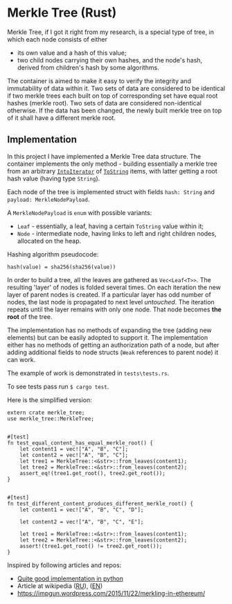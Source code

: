 # Merkle Tree (Rust)

Merkle Tree, if I got it right from my research, is a special type of tree,
in which each node consists of either
- its own value and a hash of this value;
- two child nodes carrying their own hashes, and the node's hash, derived from children's hash by some algorithms.

The container is aimed to make it easy to verify the integrity and immutability of data within it.
Two sets of data are considered to be identical if two merkle trees each built on top of corresponding set have equal root hashes (merkle root).
Two sets of data are considered non-identical otherwise.
If the data has been changed, the newly built merkle tree on top of it shall have a different merkle root.


## Implementation
In this project I have implemented a Merkle Tree data structure.
The container implements the only method - 
building essentially a merkle tree from an arbitrary [`IntoIterator`](https://doc.rust-lang.org/1.21.0/std/iter/trait.IntoIterator.html) 
of [`ToString`](https://doc.rust-lang.org/1.21.0/std/string/trait.ToString.html) items,
with latter getting a root hash value (having type `String`).

Each node of the tree is implemented struct with fields `hash: String` and `payload: MerkleNodePayload`.

A `MerkleNodePayload` is `enum` with possible variants:
- `Leaf` - essentially, a leaf, having a certain `ToString` value within it;
- `Node` - intermediate node, having links to left and right children nodes, allocated on the heap.

Hashing algorithm pseudocode:
```
hash(value) = sha256(sha256(value))
```

In order to build a tree, all the leaves are gathered as `Vec<Leaf<T>>`.
The resulting 'layer' of nodes is folded several times.
On each iteration the new layer of parent nodes is created.
If a particular layer has odd number of nodes, the last node is propagated to next level *untouched*.
The iteration repeats until the layer remains with only one node. That node becomes **the root** of the tree. 

The implementation has no methods of expanding the tree (adding new elements) but can be easily adopted to support it.
The implementation either has no methods of getting an authorization path of a node, but after adding additional fields to node structs (`Weak` references to parent node) it can work.

The example of work is demonstrated in `tests\tests.rs`.

To see tests pass run `$ cargo test`.

Here is the simplified version:

```
extern crate merkle_tree;
use merkle_tree::MerkleTree;


#[test]
fn test_equal_content_has_equal_merkle_root() {
    let content1 = vec!["A", "B", "C"];
    let content2 = vec!["A", "B", "C"];
    let tree1 = MerkleTree::<&str>::from_leaves(content1);
    let tree2 = MerkleTree::<&str>::from_leaves(content2);
    assert_eq!(tree1.get_root(), tree2.get_root());
}


#[test]
fn test_different_content_produces_different_merkle_root() {
    let content1 = vec!["A", "B", "C", "D"];

    let content2 = vec!["A", "B", "C", "E"];

    let tree1 = MerkleTree::<&str>::from_leaves(content1);
    let tree2 = MerkleTree::<&str>::from_leaves(content2);
    assert!(tree1.get_root() != tree2.get_root());
}
```

Inspired by following articles and repos:
- [Quite good implementation in python](https://github.com/jvsteiner/merkletree)
- Article at wikipedia ([RU](https://ru.wikipedia.org/wiki/%D0%94%D0%B5%D1%80%D0%B5%D0%B2%D0%BE_%D1%85%D0%B5%D1%88%D0%B5%D0%B9)), ([EN](https://en.wikipedia.org/wiki/Merkle_tree))
- https://impgun.wordpress.com/2015/11/22/merkling-in-ethereum/
